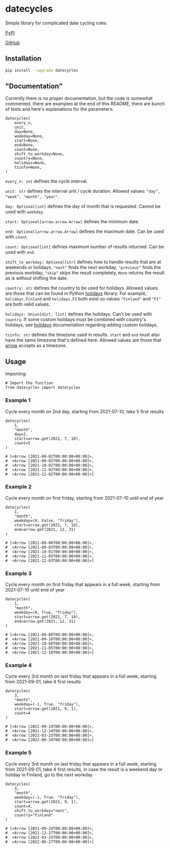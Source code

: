 # datecycles

Simple library for complicated date cycling rules

[PyPI](https://pypi.org/project/datecycles/)

[GitHub](https://github.com/b10011/datecycles)

## Installation

```bash
pip install --upgrade datecycles
```

## "Documentation"

Currently there is no proper documentation, but the code is somewhat commented,
there are examples at the end of this README, there are bunch of tests and
here's explanations for the parameters:

```python3
datecycles(
    every_n,
    unit,
    day=None,
    weekday=None,
    start=None,
    end=None,
    count=None,
    shift_to_workday=None,
    country=None,
    holidays=None,
    tzinfo=None,
)
```

`every_n: int` defines the cycle interval.

`unit: str` defines the interval unit / cycle duration. Allowed values:
`"day", "week", "month", "year"`.

`day: Optional[int]` defines the day of month that is requested. Cannot be used
with `weekday`.

`start: Optional[arrow.arrow.Arrow]` defines the minimum date.

`end: Optional[arrow.arrow.Arrow]` defines the maximum date. Can be used with
`count`.

`count: Optional[int]` defines maximum number of results returned. Can be used
with `end`.

`shift_to_workday: Optional[str]` defines how to handle results that are at
weekends or holidays. `"next"` finds the next workday, `"previous"` finds the
previous workday, `"skip"` skips the result completely, `None` returns the
result as is without shifting the date.

`country: str` defines the country to be used for holidays. Allowed values
are those that can be found in Python
[holidays](https://github.com/dr-prodigy/python-holidays) library. For example,
`holidays.Finland` and `holidays.FI` both exist so values `"Finland"` and `"FI"`
are both valid values.

`holidays: Union[dict, list]` defines the holidays. Can't be used with
`country`. If some custom holidays must be combined with country's holidays,
see [holidays](https://github.com/dr-prodigy/python-holidays) documentation
regarding adding custom holidays.

`tzinfo: str` defines the timezone used in results. `start` and `end` must also
have the same timezone that's defined here. Allowed values are those that
[arrow](https://github.com/arrow-py/arrow) accepts as a timezone.

## Usage

Importing:

```python3
# Import the function
from datecycles import datecycles
```

### Example 1

Cycle every month on 2nd day, starting from 2021-07-10, take 5 first results

```python3
datecycles(
    1,
    "month",
    day=2,
    start=arrow.get(2021, 7, 10),
    count=5
)

# [<Arrow [2021-08-02T00:00:00+00:00]>,
#  <Arrow [2021-09-02T00:00:00+00:00]>,
#  <Arrow [2021-10-02T00:00:00+00:00]>,
#  <Arrow [2021-11-02T00:00:00+00:00]>,
#  <Arrow [2021-12-02T00:00:00+00:00]>]
```

### Example 2

Cycle every month on first friday, starting from 2021-07-10 until end of year

```python3
datecycles(
    1,
    "month",
    weekday=(0, False, "friday"),
    start=arrow.get(2021, 7, 10),
    end=arrow.get(2021, 12, 31)
)

# [<Arrow [2021-08-06T00:00:00+00:00]>,
#  <Arrow [2021-09-03T00:00:00+00:00]>,
#  <Arrow [2021-10-01T00:00:00+00:00]>,
#  <Arrow [2021-11-05T00:00:00+00:00]>,
#  <Arrow [2021-12-03T00:00:00+00:00]>]
```

### Example 3

Cycle every month on first friday that appears in a full week, starting from
2021-07-10 until end of year

```python3
datecycles(
    1,
    "month",
    weekday=(0, True, "friday"),
    start=arrow.get(2021, 7, 10),
    end=arrow.get(2021, 12, 31)
)

# [<Arrow [2021-08-06T00:00:00+00:00]>,
#  <Arrow [2021-09-10T00:00:00+00:00]>,
#  <Arrow [2021-10-08T00:00:00+00:00]>,
#  <Arrow [2021-11-05T00:00:00+00:00]>,
#  <Arrow [2021-12-10T00:00:00+00:00]>]
```

### Example 4

Cycle every 3rd month on last friday that appears in a full week, starting from
2021-09-01, take 4 first results

```python3
datecycles(
    3,
    "month",
    weekday=(-1, True, "friday"),
    start=arrow.get(2021, 9, 1),
    count=4
)

# [<Arrow [2021-09-24T00:00:00+00:00]>,
#  <Arrow [2021-12-24T00:00:00+00:00]>,
#  <Arrow [2022-03-25T00:00:00+00:00]>,
#  <Arrow [2022-06-24T00:00:00+00:00]>]
```

### Example 5

Cycle every 3rd month on last friday that appears in a full week, starting from
2021-09-01, take 4 first results, in case the result is a weekend day or
holiday in Finland, go to the next workday

```python3
datecycles(
    3,
    "month",
    weekday=(-1, True, "friday"),
    start=arrow.get(2021, 9, 1),
    count=4,
    shift_to_workday="next",
    country="Finland"
)

# [<Arrow [2021-09-24T00:00:00+00:00]>,
#  <Arrow [2021-12-27T00:00:00+00:00]>,
#  <Arrow [2022-03-25T00:00:00+00:00]>,
#  <Arrow [2022-06-27T00:00:00+00:00]>]
```
